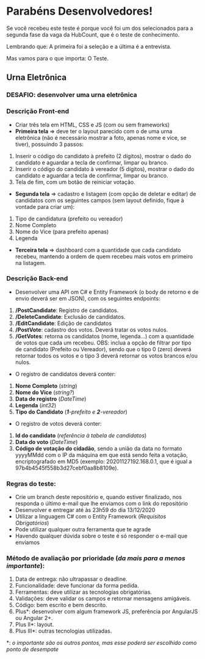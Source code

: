 # Parabéns Desenvolvedores!

Se você recebeu este teste é porque você foi um dos selecionados para a segunda fase da vaga da HubCount, que é o teste de conhecimento.

Lembrando que: A primeira foi a seleção e a última é a entrevista.

Mas vamos para o que importa: O Teste.

## Urna Eletrônica

### DESAFIO: desenvolver uma urna eletrônica

### Descrição Front-end 

 - Criar três tela em HTML, CSS e JS (com ou sem frameworks)
 - **Primeira tela** => deve ter o layout parecido com o de uma urna eletrônica (não é necessário mostrar a foto, apenas nome e vice, se tiver), possuindo 3 passos:
  1. Inserir o código do candidato à prefeito (2 dígitos), mostrar o dado do candidato e aguardar a tecla de confirmar, limpar ou branco.
  2. Inserir o código do candidato à vereador (5 dígitos), mostrar o dado do candidato e aguardar a tecla de confirmar, limpar ou branco.
  3. Tela de fim, com um botão de reiniciar votação.
 - **Segunda tela** => cadastro e listagem (com opção de deletar e editar) de candidatos com os seguintes campos (sem layout definido, fique à vontade para criar um):
  1. Tipo de candidatura (prefeito ou vereador)
  2. Nome Completo
  3. Nome do Vice (para prefeito apenas)
  4. Legenda
 - **Terceira tela** => dashboard com a quantidade que cada candidato recebeu, mantendo a ordem de quem recebeu mais votos em primeiro na listagem.
  
### Descrição Back-end

 - Desenvolver uma API om C# e Entity Framework (o body de retorno e de envio deverá ser em JSON), com os seguintes endpoints:
 
 1. **/PostCandidate**: Registro de candidatos.
 2. **/DeleteCandidate**: Exclusão de candidatos.
 3. **/EditCandidate**: Edição de candidatos
 4. **/PostVote**: cadastro dos votos. Deverá tratar os votos nulos.
 5. **/GetVotes**: retorna os  candidatos (nome, legenda...) com a quantidade de votos que cada um recebeu. OBS: inclua a opção de filtrar por tipo de candidato (Prefeito ou Vereador), sendo que o tipo 0 (zero) deverá retornar todos os votos e o tipo 3 deverá retornar os votos brancos e/ou nulos.
 
 - O registro de candidatos deverá conter:
 1. **Nome Completo** (_string_)
 2. **Nome do Vice** (_string?_)
 3. **Data de registro** (_DateTime_)
 4. **Legenda** (_int32_)
 5. **Tipo do Candidato** (_**1**-prefeito e **2**-vereador_)
 
 - O registro de votos deverá conter:
 1. **Id do candidato** (_referência à tabela de candidatos_)
 2. **Data do voto** (_DateTime_)
 3. **Código de votação do cidadão**, sendo a união da data no formato yyyyMMdd com o IP da máquina em que está sendo feita a votação, encriptografado em MD5 (exemplo: 20201127192.168.0.1, que é igual a 97b4b4545f558b3d27cebf0aa8b8109e).

### Regras do teste:

- Crie um branch deste repositório e, quando estiver finalizado, nos responda o último e-mail que lhe enviamos com o link do repositório
- Desenvolver e entregar até às 23h59 do dia 13/12/2020
- Utilizar a linguagem C# com o Entity Framework (_Requisitos Obrigatórios_)
- Pode utilizar qualquer outra ferramenta que te agrade
- Havendo qualquer dúvida sobre o teste é só responder o e-mail que enviamos

### Método de avaliação por prioridade (_da mais para a menos importante_):

1. Data de entrega: não ultrapassar o deadline.
2. Funcionalidade: deve funcionar da forma pedida.
3. Ferramentas: deve utilizar as tecnologias obrigatórias.
4. Validações: deve validar os campos e retornar mensagens amigáveis.
5. Código: bem escrito e bem descrito.
6. Plus*: desenvolver com algum framework JS, preferência por AngularJS ou Angular 2+.
7. Plus II*: layout.
8. Plus III*: outras tecnologias utilizadas.

\*: _o importante são os outros pontos, mas esse poderá ser escolhido como ponto de desempate_
